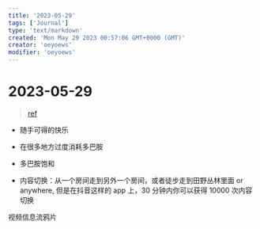 ```yaml
---
title: '2023-05-29'
tags: ['Journal']
type: 'text/markdown'
created: 'Mon May 29 2023 00:57:06 GMT+0000 (GMT)'
creator: 'oeyoews'
modifier: 'oeyoews'
---
```


# 2023-05-29

> [ref](https://www.youtube.com/watch?v=fkMEF69m4mE)

* 随手可得的快乐

* 在很多地方过度消耗多巴胺

* 多巴胺饱和

* 内容切换：从一个房间走到另外一个房间，或者徒步走到田野丛林里面 or anywhere, 但是在抖音这样的 app 上，30 分钟内你可以获得 10000 次内容切换

视频信息流鸦片
